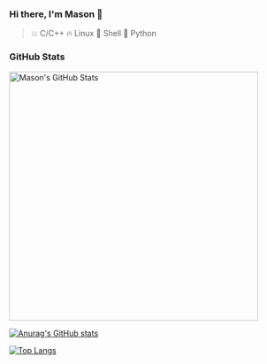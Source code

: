 ### Hi there, I'm Mason 👋

> 💥 C/C++
> 🔥 Linux
> 🌙 Shell
> 🌟 Python

### GitHub Stats
<img src="[https://github-readme-stats.vercel.app/api?username=MasonCodingHere&show_icons=true&theme=dark]" alt="Mason's GitHub Stats" style="width: 450px;" />

[![Anurag's GitHub stats](https://github-readme-stats.vercel.app/api?username=MasonCodingHere&theme=ambient_gradient&show_icons=true&hide=prs,issues,contribs)](https://github.com/anuraghazra/github-readme-stats) 

[![Top Langs](https://github-readme-stats.vercel.app/api/top-langs/?username=MasonCodingHere&hide=QMake,HTML&theme=ambient_gradient&layout=compact&card_width=400)](https://github.com/anuraghazra/github-readme-stats)
